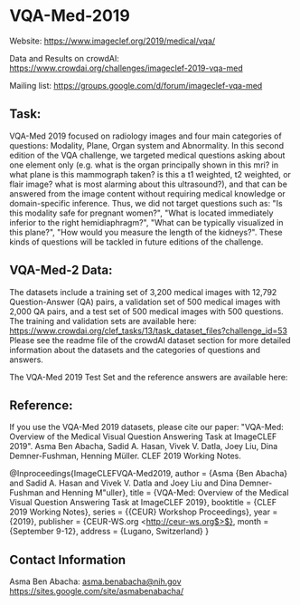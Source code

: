 # VQA-Med-2019

Website: https://www.imageclef.org/2019/medical/vqa/

Data and Results on crowdAI: https://www.crowdai.org/challenges/imageclef-2019-vqa-med 

Mailing list: https://groups.google.com/d/forum/imageclef-vqa-med 

Task:
-------------------
VQA-Med 2019 focused on radiology images and four main categories of questions: Modality, Plane, Organ system and Abnormality. In this second edition of the VQA challenge, we targeted medical questions asking about one element only (e.g. what is the organ principally shown in this mri? in what plane is this mammograph taken? is this a t1 weighted, t2 weighted, or flair image? what is most alarming about this ultrasound?), and that can be answered from the image content without requiring medical knowledge or domain-specific inference. Thus, we did not target questions such as: "Is this modality safe for pregnant women?", "What is located immediately inferior to the right hemidiaphragm?", "What can be typically visualized in this plane?", "How would you measure the length of the kidneys?". These kinds of questions will be tackled in future editions of the challenge. 

VQA-Med-2 Data:
-------------------
The datasets include a training set of 3,200 medical images with 12,792 Question-Answer (QA) pairs, a validation set of 500 medical images with 2,000 QA pairs, and a test set of 500 medical images with 500 questions. The training and validation sets are available here: https://www.crowdai.org/clef_tasks/13/task_dataset_files?challenge_id=53
Please see the readme file of the crowdAI dataset section for more detailed information about the datasets and the categories of questions and answers.  

The VQA-Med 2019 Test Set and the reference answers are available here: 

Reference: 
-------------------

If you use the VQA-Med 2019 datasets, please cite our paper:
"VQA-Med: Overview of the Medical Visual Question Answering Task at ImageCLEF 2019". Asma Ben Abacha, Sadid A. Hasan, Vivek V. Datla, Joey Liu, Dina Demner-Fushman, Henning Müller. CLEF 2019 Working Notes.  

@Inproceedings{ImageCLEFVQA-Med2019,
        author = {Asma {Ben Abacha} and Sadid A. Hasan and Vivek V. Datla and Joey Liu and Dina Demner-Fushman and Henning M\"uller},
        title = {VQA-Med: Overview of the Medical Visual Question Answering Task at ImageCLEF 2019},
        booktitle = {CLEF 2019 Working Notes},
        series = {{CEUR} Workshop Proceedings},
        year = {2019},
        publisher = {CEUR-WS.org $<$http://ceur-ws.org$>$},
        month = {September 9-12},
        address = {Lugano, Switzerland}
        }
        
 Contact Information
 -------------------
Asma Ben Abacha: asma.benabacha@nih.gov   https://sites.google.com/site/asmabenabacha/

